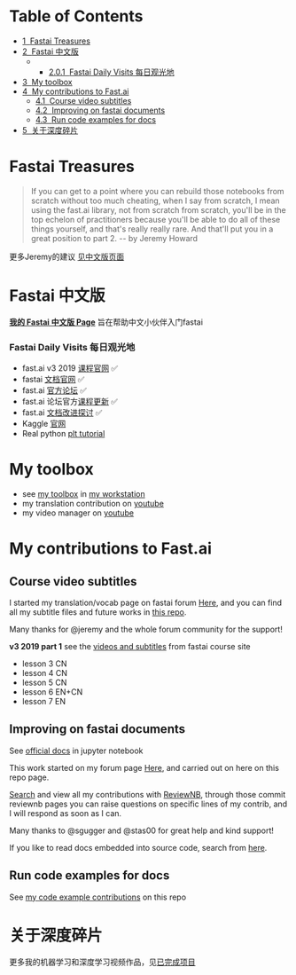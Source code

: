 
<h1>Table of Contents<span class="tocSkip"></span></h1>
<div class="toc"><ul class="toc-item"><li><span><a href="#Fastai-Treasures" data-toc-modified-id="Fastai-Treasures-1"><span class="toc-item-num">1&nbsp;&nbsp;</span>Fastai Treasures</a></span></li><li><span><a href="#Fastai-中文版" data-toc-modified-id="Fastai-中文版-2"><span class="toc-item-num">2&nbsp;&nbsp;</span>Fastai 中文版</a></span><ul class="toc-item"><li><ul class="toc-item"><li><span><a href="#Fastai-Daily-Visits-每日观光地" data-toc-modified-id="Fastai-Daily-Visits-每日观光地-2.0.1"><span class="toc-item-num">2.0.1&nbsp;&nbsp;</span>Fastai Daily Visits 每日观光地</a></span></li></ul></li></ul></li><li><span><a href="#My-toolbox" data-toc-modified-id="My-toolbox-3"><span class="toc-item-num">3&nbsp;&nbsp;</span>My toolbox</a></span></li><li><span><a href="#My-contributions-to-Fast.ai" data-toc-modified-id="My-contributions-to-Fast.ai-4"><span class="toc-item-num">4&nbsp;&nbsp;</span>My contributions to Fast.ai</a></span><ul class="toc-item"><li><span><a href="#Course-video-subtitles" data-toc-modified-id="Course-video-subtitles-4.1"><span class="toc-item-num">4.1&nbsp;&nbsp;</span>Course video subtitles</a></span></li><li><span><a href="#Improving-on-fastai-documents" data-toc-modified-id="Improving-on-fastai-documents-4.2"><span class="toc-item-num">4.2&nbsp;&nbsp;</span>Improving on fastai documents</a></span></li><li><span><a href="#Run-code-examples-for-docs" data-toc-modified-id="Run-code-examples-for-docs-4.3"><span class="toc-item-num">4.3&nbsp;&nbsp;</span>Run code examples for docs</a></span></li></ul></li><li><span><a href="#关于深度碎片" data-toc-modified-id="关于深度碎片-5"><span class="toc-item-num">5&nbsp;&nbsp;</span>关于深度碎片</a></span></li></ul></div>

# Fastai Treasures

> If you can get to a point where you can rebuild those notebooks from scratch without too much cheating, when I say from scratch, I mean using the fast.ai library, not from scratch from scratch, you'll be in the top echelon of practitioners because you'll be able to do all of these things yourself, and that's really really rare. And that'll put you in a great position to part 2. -- by Jeremy Howard

更多Jeremy的建议 [见中文版页面](https://forums.fast.ai/t/fast-ai-v3-2019/39325)


# Fastai 中文版
[**我的 Fastai 中文版 Page**](https://forums.fast.ai/t/fast-ai-v3-2019/39325) 旨在帮助中文小伙伴入门fastai

### Fastai Daily Visits 每日观光地
- fast.ai v3 2019 [课程官网](https://course.fast.ai/) ✅     
- fastai [文档官网](https://docs.fast.ai/) ✅     
- fast.ai [官方论坛](https://forums.fast.ai/) ✅     
- fast.ai 论坛官方[课程更新](https://forums.fast.ai/t/faq-resources-and-official-course-updates/27934) ✅    
- fast.ai [文档改进探讨](https://forums.fast.ai/t/documentation-improvements/32550) ✅    
- Kaggle [官网](https://www.kaggle.com/)       
- Real python [plt tutorial](https://realpython.com/python-matplotlib-guide/#why-can-matplotlib-be-confusing)     

# My toolbox

- see [my toolbox](https://nbviewer.jupyter.org/github/EmbraceLife/fastai_treasures/tree/master/my_workstation/my_workstation.ipynb?flush_cache=true/) in [my workstation](https://nbviewer.jupyter.org/github/EmbraceLife/fastai_treasures/tree/master/my_workstation/?flush_cache=true/)
- my translation contribution on [youtube](https://www.youtube.com/timedtext_cs_panel?o=U&ar=2) 
- my video manager on [youtube](https://www.youtube.com/my_videos?o=U&ar=2)   


# My contributions to Fast.ai

## Course video subtitles
I started my translation/vocab page on fastai forum [Here](https://forums.fast.ai/t/deep-learning-vocab-en-vs-cn/42297?u=daniel), and you can find all my subtitle files and future works in [this repo](https://github.com/EmbraceLife/fastai_courses_translation_EN2CN). 

Many thanks for @jeremy and the whole forum community for the support!

**v3 2019 part 1**
see the [videos and subtitles](https://course.fast.ai/videos/?lesson=3) from fastai course site
- lesson 3 CN
- lesson 4 CN
- lesson 5 CN
- lesson 6 EN+CN
- lesson 7 EN

## Improving on fastai documents
See [official docs](https://nbviewer.jupyter.org/github/fastai/fastai/tree/master/docs_src/?flush_cache=true) in jupyter notebook

This work started on my forum page [Here](https://forums.fast.ai/t/fast-ai-v3-2019/39325/92?u=daniel), and carried out on here on this repo page. 

[Search](https://github.com/fastai/fastai/pulls?page=1&q=is%3Apr+author%3AEmbraceLife+is%3Aclosed) and view all my contributions with [ReviewNB](https://www.reviewnb.com/), through those commit reviewnb pages you can raise questions on specific lines of my contrib, and I will respond as soon as I can.

Many thanks to @sgugger and @stas00 for great help and kind support!

If you like to read docs embedded into source code, search from [here](https://github.com/EmbraceLife/fastai/commits/doc_source). 

## Run code examples for docs

See [my code example contributions](https://nbviewer.jupyter.org/github/EmbraceLife/fastai_treasures/tree/master/my_workstation/src_fastai_ex/code-examples/?flush_cache=true/) on this repo

# 关于深度碎片

更多我的机器学习和深度学习视频作品，见[已完成项目](https://github.com/EmbraceLife/shendusuipian#%E5%B7%B2%E5%AE%8C%E6%88%90%E9%A1%B9%E7%9B%AE)


```python

```
